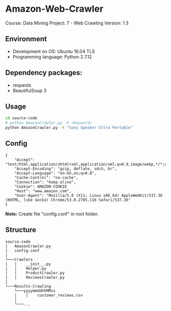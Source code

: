 # Amazon-Web-Crawler
Course: Data Mining
Project: 7 - Web Crawling
Version: 1.3

## Environment
* Development on OS: Ubuntu 16.04 TLS
* Programming language: Python 2.7.12

## Dependency packages:
* requests
* BeautifulSoup 3

## Usage
```bash
cd source-code
# python AmazonCrawler.py -k <keyword>
python AmazonCrawler.py -k "Sony Speaker Ultra Portable"
```

## Config

```
{
    "Accept": "text/html,application/xhtml+xml,application/xml;q=0.9,image/webp,*/*;q=0.8",
    "Accept-Encoding": "gzip, deflate, sdch, br",
    "Accept-Language": "en-US,en;q=0.8",
    "Cache-Control": "no-cache",
    "Connection": "keep-alive",
    "Cookie": AMAZON-COOKIE
    "Host": "www.amazon.com",
    "User-Agent": "Mozilla/5.0 (X11; Linux x86_64) AppleWebKit/537.36 (KHTML, like Gecko) Chrome/53.0.2785.116 Safari/537.36"
}
```

**Note:** Create file "config.conf" in root folder.

## Structure

```
source-code
|   AmazonCrawler.py
|   config.conf
|
└───Crawlers
|   |    __init__.py
|   |    Helper.py
|   |    ProductCrawler.py
|   |    ReviewsCrawler.py
|
└───Results-Crawling
    └───yyyymmddhhMMss
    |    |    customer_reviews.csv
    |
    └───...
```
